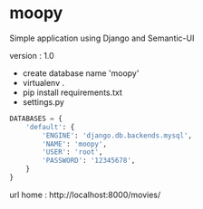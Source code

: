 # moopy 
Simple application using Django and Semantic-UI

version : 1.0

- create database name 'moopy'
- virtualenv .
- pip install requirements.txt
- settings.py

```python
DATABASES = {
    'default': {
        'ENGINE': 'django.db.backends.mysql',
        'NAME': 'moopy',
        'USER': 'root',
        'PASSWORD': '12345678',
    }
}
```

url home : http://localhost:8000/movies/

